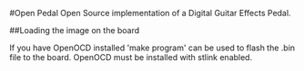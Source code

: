 #Open Pedal
Open Source implementation of a Digital Guitar Effects Pedal.

##Loading the image on the board

If you have OpenOCD installed 'make program' can be used to flash the .bin file to the board. OpenOCD must be installed with stlink enabled.

